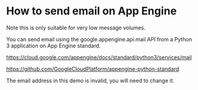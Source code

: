 How to send email on App Engine
===============================

Note this is only suitable for very low message volumes.

You can send email using the google.appengine.api.mail API from a Python 3 application on App Engine standard.

https://cloud.google.com/appengine/docs/standard/python3/services/mail

https://github.com/GoogleCloudPlatform/appengine-python-standard

The email address in this demo is invalid, you will need to change it.
